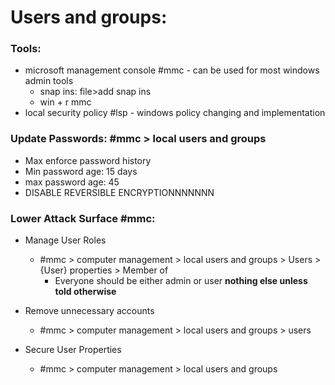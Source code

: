 # Users and groups:
### Tools:
- microsoft management console #mmc - can be used for most windows admin tools  
	- snap ins: file>add snap ins
	- win + r mmc
- local security policy #lsp - windows policy changing and implementation

### Update Passwords: #mmc > local users and groups
- Max enforce password history
- Min password age: 15 days
- max password age: 45
- DISABLE REVERSIBLE ENCRYPTIONNNNNNN

### Lower Attack Surface #mmc: 
- Manage User Roles 
	- #mmc > computer management > local users and groups > Users >  {User} properties > Member of
		- Everyone should be either admin or user **nothing else unless told otherwise**


- Remove unnecessary accounts  
	- #mmc > computer management > local users and groups > users

- Secure User Properties
	- #mmc > computer management > local users and groups